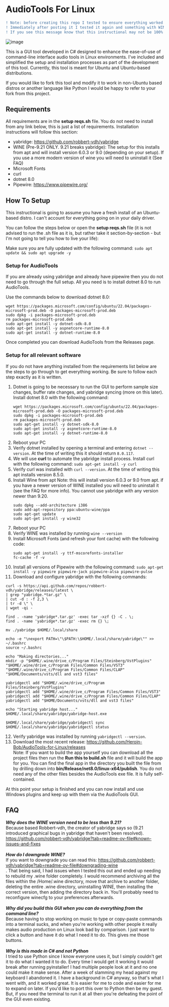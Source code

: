 # AudioTools For Linux

``` diff
! Note: before creating this repo I tested to ensure everything worked.
! Immediately after posting it I tested it again and something with WINE stopped working.
! If you see this message know that this instructional may not be 100% accurate.
```


![image](https://github.com/user-attachments/assets/e83b372d-8708-4ad5-b606-3a6268d0b21d)

This is a GUI tool developed in C# designed to enhance the ease-of-use of command-line interface audio tools in Linux environments. I've included and simplified the setup and installation processes as part of the development of this tool. Currently, this tool is meant for Ubuntu and Ubuntu-based distributions.

If you would like to fork this tool and modify it to work in non-Ubuntu based distros or another language like Python I would be happy to refer to your fork from this project.

## Requirements
All requirements are in the <b>setup reqs.sh</b> file. You do not need to install from any link below, this is just a list of requirements. Installation instructions will follow this section:
- yabridge: https://github.com/robbert-vdh/yabridge
- WINE (Pre-9.21 ONLY. 9.21 breaks yabridge): The setup for this installs from apt and will install version 6.0.3 or 9.0 (depending on your setup). If you use a more modern version of wine you will need to uninstall it (See FAQ)
- Microsoft Fonts
- curl
- dotnet 8.0
- Pipewire: https://www.pipewire.org/

## How To Setup
This instructional is going to assume you have a fresh install of an Ubuntu-based distro. I can't account for everything going on in your daily driver.

You can follow the steps below or open the <b>setup reqs.sh</b> file (it is not advised to run the .sh file as it is, but rather take it section-by-section - but I'm not going to tell you how to live your life):

Make sure you are fully updated with the following command: ```sudo apt update && sudo apt upgrade -y```

### Setup for AudioTools

If you are already using yabridge and already have pipewire then you do not need to go through the full setup. All you need is to install dotnet 8.0 to run AudioTools.

Use the commands below to download dotnet 8.0:

   ```
   wget https://packages.microsoft.com/config/ubuntu/22.04/packages-microsoft-prod.deb -O packages-microsoft-prod.deb
   sudo dpkg -i packages-microsoft-prod.deb
   rm packages-microsoft-prod.deb
   sudo apt-get install -y dotnet-sdk-8.0
   sudo apt-get install -y aspnetcore-runtime-8.0
   sudo apt-get install -y dotnet-runtime-8.0
   ```
Once completed you can download AudioTools from the Releases page.

### Setup for all relevant software

If you do not have anything installed from the requirements list below are the steps to go through to get everything working. Be sure to follow each step exactly as it is written.

1. Dotnet is going to be necessary to run the GUI to perform sample size changes, buffer rate changes, and yabridge syncing (more on this later). Install dotnet 8.0 with the following command:<br>
   ```
   wget https://packages.microsoft.com/config/ubuntu/22.04/packages-microsoft-prod.deb -O packages-microsoft-prod.deb
   sudo dpkg -i packages-microsoft-prod.deb
   rm packages-microsoft-prod.deb
   sudo apt-get install -y dotnet-sdk-8.0
   sudo apt-get install -y aspnetcore-runtime-8.0
   sudo apt-get install -y dotnet-runtime-8.0
   ```
2. Reboot your PC
3. Verify dotnet installed by opening a terminal and entering ```dotnet --version```. At the time of writing this it should return ```8.0.117```.
4. We will use <b>curl</b> to automate the yabridge install process. Install curl with the following command: ```sudo apt-get install -y curl```
5. Verify curl was installed with ```curl --version```. At the time of writing this apt installs version 8.5.0.
6. Install Wine from apt 
   Note: this will install version 6.0.3 or 9.0 from apt. if you have a newer version of WINE installed you will need to uninstall it (see the FAQ for more info). You cannot use yabridge with any version newer than 9.20.<br>
    ```
   sudo dpkg --add-architecture i386
   sudo add-apt-repository ppa:ubuntu-wine/ppa
   sudo apt-get update
   sudo apt-get install -y wine32
   ```
8. Reboot your PC
9. Verify WINE was installed by running ```wine --version```
10. Install Microsoft Fonts (and refresh your font cache) with the following code:<br>
    ```
    sudo apt-get install -y ttf-mscorefonts-installer
    fc-cache -f -v
    ```
11. Install all versions of Pipewire with the following command: ```sudo apt-get install -y pipewire pipewire-jack pipewire-alsa pipewire-pulse```
12. Download and configure yabridge with the following commands:<br>
   ```
   curl -s https://api.github.com/repos/robbert-vdh/yabridge/releases/latest \
   | grep "yabridge.*tar.gz" \
   | cut -d : -f 2,3 \
   | tr -d \" \
   | wget -qi -
   
   find . -name 'yabridge*.tar.gz' -exec tar -xzf {} -C . \;
   find . -name 'yabridge*.tar.gz' -exec rm {} \;
   
   mv ./yabridge $HOME/.local/share
   
   echo -e "\nexport PATH=\"\$PATH:\$HOME/.local/share/yabridge\"" >> ~/.bashrc
   source ~/.bashrc
   
   echo "Making directories..."
   mkdir -p "$HOME/.wine/drive_c/Program Files/Steinberg/VstPlugins" "$HOME/.wine/drive_c/Program Files/Common Files/VST3" "$HOME/.wine/drive_c/Program Files/Common Files/CLAP" "$HOME/Documents/vsts/dll and vst3 files"
   
   yabridgectl add "$HOME/.wine/drive_c/Program Files/Steinberg/VstPlugins"
   yabridgectl add "$HOME/.wine/drive_c/Program Files/Common Files/VST3"
   yabridgectl add "$HOME/.wine/drive_c/Program Files/Common Files/CLAP"
   yabridgectl add "$HOME/Documents/vsts/dll and vst3 files"
   
   echo "Starting yabridge host..."
   $HOME/.local/share/yabridge/yabridge-host.exe
   
   $HOME/.local/share/yabridge/yabridgectl sync
   $HOME/.local/share/yabridge/yabridgectl status
   ```
12. Verify yabridge was installed by running ```yabridgectl --version```.
13. Download the most recent release: https://github.com/Heroin-Bob/AudioTools-for-Linux/releases<br>
    Note: If you want to build the app yourself you can download all the project files then run the <b>Run this to build.sh</b> file and it will build the app for you. You can find the final app in the directory you built the file from by drilling down into <b>bin/Release/net8.0/linux-x64/publish</b>. You do not need any of the other files besides the AudioTools exe file. It is fully self-contained.

At this point your setup is finished and you can now install and use Windows plugins and keep up with them via the AudioTools GUI.

## FAQ
<b><i>Why does the WINE version need to be less than 9.21?</i></b><br>
Because based Robbert-vdh, the creator of yabridge says so (9.21 introduced graphical bugs in yabridge that haven't been resolved). https://github.com/robbert-vdh/yabridge?tab=readme-ov-file#known-issues-and-fixes<br><br>
<b><i>How do I downgrade WINE?</b></i><br>
If you want to downgrade you can read this: https://github.com/robbert-vdh/yabridge?tab=readme-ov-file#downgrading-wine<br>. That being said, I had issues when I tested this out and ended up needing to rebuild my .wine folder completely. I would recommend archiving all the files within the /Home/.wine directory, move that archive to another folder, deleting the entire .wine directory, uninstalling WINE, then installing the correct version, then adding the directory back in. You'll probably need to reconfigure winecfg to your preferences afterwards.<br><br>
<b><i>Why did you build this GUI when you can do everything from the command line?</i></b><br>
Because having to stop working on music to type or copy-paste commands into a terminal sucks, and when you're working with other people it really makes audio production on Linux look bad by comparison. I just want to click a button and have it do what I need it to do. This gives me those buttons.<br><br>
<b><i>Why is this made in C# and not Python</b></i><br>
I tried to use Python since I know everyone uses it, but I simply couldn't get it to do what I wanted it to do. Every time I would get it working it would break after running pyinstaller! I had multiple people look at it and no one could make it make sense. After a week of slamming my head against my keyboard I abandoned it. I have a background in C# anyway, so that's what I went with, and it worked great. It is easier for me to code and easier for me to expand on later. If you'd like to port this over to Python then be my guest. But, if you need the terminal to run it at all then you're defeating the point of the GUI even existing.<br><br>
